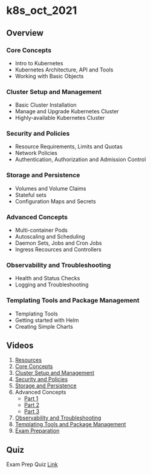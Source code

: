 # k8s_oct_2021

## Overview

### Core Concepts
 - Intro to Kubernetes
 - Kubernetes Architecture, API and Tools
 - Working with Basic Objects
### Cluster Setup and Management
 - Basic Cluster Installation
 - Manage and Upgrade Kubernetes Cluster
 - Highly-available Kubernetes Cluster
### Security and Policies
 - Resource Requirements, Limits and Quotas
 - Network Policies
 - Authentication, Authorization and Admission Control
### Storage and Persistence
 - Volumes and Volume Claims
 - Stateful sets
 - Configuration Maps and Secrets
### Advanced Concepts
 - Multi-container Pods
 - Autoscaling and Scheduling
 - Daemon Sets, Jobs and Cron Jobs
 - Ingress Recources and Controllers
### Observability and Troubleshooting
 - Health and Status Checks
 - Logging and Troubleshooting
### Templating Tools and Package Management
 - Templating Tools
 - Getting started with Helm
 - Creating Simple Charts

## Videos

1. [Resources](https://youtu.be/qBDC8ltgVHk)
1. [Core Concepts](https://youtu.be/_Vckpgkb4k8)
1. [Cluster Setup and Management](https://youtu.be/cQA5VV2ZPx0)
1. [Security and Policies](https://youtu.be/cQA5VV2ZPx0)
1. [Storage and Persistence](https://youtu.be/W4wArhrXGG4)
1. Advanced Concepts
   * [Part 1](https://youtu.be/vW5UtLduQOY)
   * [Part 2](https://youtu.be/Ifin4yohryw)
   * [Part 3](https://youtu.be/JMyLGNlwlJ4)
1. [Observability and Troubleshooting](https://youtu.be/rLXLQ-9fCFE)
1. [Templating Tools and Package Management](https://softuni.bg/trainings/resources/video/67291/video-13-december-2021-dimitar-zahariev-kubernetes-october-2021/3569)
1. [Exam Preparation](https://softuni.bg/trainings/resources/video/67372/video-17-december-2021-dimitar-zahariev-kubernetes-october-2021/3569)

## Quiz

Exam Prep Quiz [Link](https://zahariev.pro/q/k8s/index.php)
